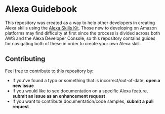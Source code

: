 # Alexa Guidebook

This repository was created as a way to help other developers in creating Alexa skills using the [Alexa Skills Kit](https://developer.amazon.com/alexa-skills-kit). Those new to developing on Amazon platforms may find difficulty at first since the process is divided across both AWS and the Alexa Developer Console, so this repository contains guides for navigating both of these in order to create your own Alexa skill.

## Contributing

Feel free to contribute to this repository by:

- If you've found a typo or something that is incorrect/out-of-date, **open a new issue**
- If you would like to see documentation on a specific Alexa feature, **submit an issue as an enhancement request**
- If you want to contribute documentation/code samples, **submit a pull request**
